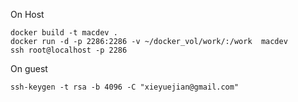 On Host
```
docker build -t macdev .
docker run -d -p 2286:2286 -v ~/docker_vol/work/:/work  macdev
ssh root@localhost -p 2286
```

On guest
```
ssh-keygen -t rsa -b 4096 -C "xieyuejian@gmail.com"
```
